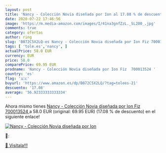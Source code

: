 ```yaml
---
layout: post
title: 'Nancy - Colección Novia diseñada por Ion al 17.08 % de descuento'
date: 2020-07-22 17:46:56
image: 'https://m.media-amazon.com/images/I/41na3gnfZzL._SL200_.jpg'
comments: true
category: ofertas
author: ring
slug: 'B072C5X2LQ-es Nancy - Colección Novia diseñada por Ion Fiz 700013524'
tags: [ 'tole.es','nancy', ]
actualPrice: 58.0 EUR
currency: EUR
price: 58.0
comparePrice: 69.95 EUR
prodname: 'Nancy - Colección Novia diseñada por Ion Fiz  700013524 '
country: 'es'
flag: '🇪🇸'
buyurl: 'https://www.amazon.es/dp/B072C5X2LQ/?tag=tolees-21'
descuento: '17.08'
average: '56.92333333333334'
---
```


Ahora mismo tienes [Nancy - Colección Novia diseñada por Ion Fiz  700013524 ](https://www.amazon.es/dp/B072C5X2LQ/?tag=tolees-21) a 58.0 EUR (original: 69.95 EUR) (17.08 %  de descuento) en el siguiente enlace!

[![Nancy - Colección Novia diseñada por Ion](https://m.media-amazon.com/images/I/41na3gnfZzL._SL200_.jpg)](https://www.amazon.es/dp/B072C5X2LQ/?tag=tolees-21)

🔎:


[🛒 Visítala!!!](https://www.amazon.es/dp/B072C5X2LQ/?tag=tolees-21)
